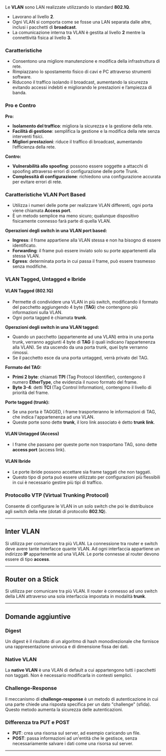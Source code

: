 
Le **VLAN** sono LAN realizzate utilizzando lo standard **802.1Q**.

- Lavorano al livello **2**.
- Ogni VLAN si comporta come se fosse una LAN separata dalle altre, inclusi i pacchetti di **broadcast**.
- La comunicazione interna tra VLAN è gestita al livello **2** mentre la connettività fisica al livello **3**.

### Caratteristiche

- Consentono una migliore manutenzione e modifica della infrastruttura di rete.
- Rimpiazzano lo spostamento fisico di cavi e PC attraverso strumenti software.
- Riducono il traffico isolando il broadcast, aumentando la sicurezza evitando accessi indebiti e migliorando le prestazioni e l’ampiezza di banda.

### Pro e Contro

**Pro:**
- **Isolamento del traffico**: migliora la sicurezza e la gestione della rete.
- **Facilità di gestione**: semplifica la gestione e la modifica della rete senza interventi fisici.
- **Migliori prestazioni**: riduce il traffico di broadcast, aumentando l’efficienza della rete.

**Contro:**
- **Vulnerabilità allo spoofing**: possono essere soggette a attacchi di spoofing attraverso errori di configurazione delle porte Trunk.
- **Complessità di configurazione**: richiedono una configurazione accurata per evitare errori di rete.

### Caratteristiche VLAN Port Based

- Utilizza i numeri delle porte per realizzare VLAN differenti, ogni porta viene chiamata **Access port**.
- È un metodo semplice ma meno sicuro; qualunque dispositivo fisicamente connesso farà parte di quella VLAN.

**Operazioni degli switch in una VLAN port based:**
- **Ingress**: il frame appartiene alla VLAN stessa e non ha bisogno di essere identificato.
- **Forwarding**: il frame può essere inviato solo su porte appartenenti alla stessa VLAN.
- **Egress**: determinata porta in cui passa il frame, può essere trasmesso senza modifiche.

### VLAN Tagged, Untagged e Ibride

#### VLAN Tagged (802.1Q)

- Permette di condividere una VLAN in più switch, modificando il formato del pacchetto aggiungendo 4 byte (**TAG**) che contengono più informazioni sulla VLAN.
- Ogni porta tagged è chiamata **trunk**.

**Operazioni degli switch in una VLAN tagged:**
- Quando un pacchetto (appartenente ad una VLAN) entra in una porta trunk, verranno aggiunti 4 byte di **TAG** (i quali indicano l’appartenenza alla VLAN). Se sta uscendo da una porta trunk, quei byte verranno rimossi.
- Se il pacchetto esce da una porta untagged, verrà privato del TAG.

**Formato del TAG:**
- **Primi 2 byte**: chiamati **TPI** (Tag Protocol Identifier), contengono il numero **EtherType**, che evidenzia il nuovo formato del frame.
- **Byte 3-4**: detti **TCI** (Tag Control Information), contengono il livello di priorità del frame.

**Porte tagged (trunk):**
- Se una porta è TAGGED, i frame trasporteranno le informazioni di TAG, che indica l'appartenenza ad una VLAN.
- Queste porte sono dette **trunk**, il loro link associato è detto **trunk link**.

#### VLAN Untagged (Access)

- I frame che passano per queste porte non trasportano TAG, sono dette **access port** (access link).

#### VLAN Ibride

- Le porte ibride possono accettare sia frame taggati che non taggati.
- Questo tipo di porta può essere utilizzato per configurazioni più flessibili in cui è necessario gestire più tipi di traffico.

### Protocollo VTP (Virtual Trunking Protocol)

Consente di configurare le VLAN in un solo switch che poi le distribuisce agli switch della rete (dotati di protocollo **802.1Q**).

---

## Inter VLAN

Si utilizza per comunicare tra più VLAN. La connessione tra router e switch deve avere tante interfacce quante VLAN. Ad ogni interfaccia appartiene un indirizzo **IP** appartenente ad una VLAN. Le porte connesse al router devono essere di tipo **access**.

---

## Router on a Stick

Si utilizza per comunicare tra più VLAN. Il router è connesso ad uno switch della LAN attraverso una sola interfaccia impostata in modalità **trunk**.

---

## Domande aggiuntive

### Digest

Un digest è il risultato di un algoritmo di hash monodirezionale che fornisce una rappresentazione univoca e di dimensione fissa dei dati.

### Native VLAN

La **native VLAN** è una VLAN di default a cui appartengono tutti i pacchetti non taggati. Non è necessario modificarla in contesti semplici.

### Challenge-Response

Il meccanismo di **challenge-response** è un metodo di autenticazione in cui una parte chiede una risposta specifica per un dato "challenge" (sfida). Questo metodo aumenta la sicurezza delle autenticazioni.

### Differenza tra PUT e POST

- **PUT**: crea una risorsa sul server, ad esempio caricando un file.
- **POST**: passa informazioni ad un'entità che le gestisce, senza necessariamente salvare i dati come una risorsa sul server.

---